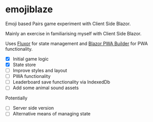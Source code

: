 # emojiblaze
Emoji based Pairs game experiment with Client Side Blazor. 

Mainly an exercise in familiarising myself with Client Side Blazor. 

Uses [Fluxor](https://github.com/mrpmorris/blazor-fluxor) for state management and [Blazor PWA Builder](https://github.com/SQL-MisterMagoo/Blazor.PWA.MSBuild) for PWA functionality.

- [x] Initial game logic
- [x] State store
- [ ] Improve styles and layout
- [ ] PWA functionality
- [ ] Leaderboard save functionality via IndexedDb
- [ ] Add some animal sound assets

Potentially

- [ ] Server side version
- [ ] Alternative means of managing state
